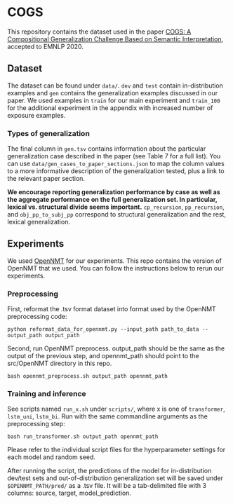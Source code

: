 # COGS

This repository contains the dataset used in the paper [COGS: A Compositional Generalization Challenge Based on Semantic Interpretation](https://www.aclweb.org/anthology/2020.emnlp-main.731/), accepted to EMNLP 2020. 

## Dataset

The dataset can be found under `data/`. `dev` and `test` contain in-distribution examples and `gen` contains the generalization examples discussed in our paper. We used examples in `train` for our main experiment and `train_100` for the additional experiment in the appendix with increased number of exposure examples.

### Types of generalization
The final column in `gen.tsv` contains information about the particular generalization case described in the paper (see Table 7 for a full list). 
You can use `data/gen_cases_to_paper_sections.json` to map the column values to a more informative description of the generalization tested, plus a link to the relevant paper section.

**We encourage reporting generalization performance by case as well as the aggregate performance on the full generalization set. In particular, lexical vs. structural divide seems important.**
`cp_recursion`, `pp_recursion`, and `obj_pp_to_subj_pp` correspond to structural generalization and the rest, lexical generalization. 

## Experiments

We used [OpenNMT](https://github.com/OpenNMT/OpenNMT-py) for our experiments. This repo contains the version of OpenNMT that we used. You can follow the instructions below to rerun our experiments.


### Preprocessing

First, reformat the .tsv format dataset into format used by the OpenNMT preprocessing code:

    python reformat_data_for_opennmt.py --input_path path_to_data --output_path output_path

Second, run OpenNMT preprocess. output_path should be the same as the output of the previous step, and opennmt_path should point to the src/OpenNMT directory in this repo.

    bash opennmt_preprocess.sh output_path opennmt_path


### Training and inference

See scripts named `run_x.sh` under `scripts/`, where x is one of `transformer`, `lstm_uni`, `lstm_bi`. Run with the same commandline arguments as the preprocessing step:

    bash run_transformer.sh output_path opennmt_path

Please refer to the individual script files for the hyperparameter settings for each model and random seed.

After running the script, the predictions of the model for in-distribution dev/test sets and out-of-distribution generalization set will be saved under `$OPENNMT_PATH/pred/` as a .tsv file. It will be a tab-delimited file with 3 columns: source, target, model_prediction.
